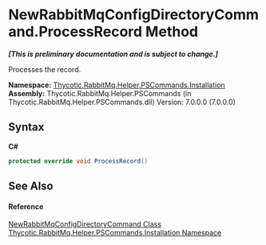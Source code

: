 # NewRabbitMqConfigDirectoryCommand.ProcessRecord Method 
 _**\[This is preliminary documentation and is subject to change.\]**_

Processes the record.

**Namespace:**&nbsp;<a href="N_Thycotic_RabbitMq_Helper_PSCommands_Installation">Thycotic.RabbitMq.Helper.PSCommands.Installation</a><br />**Assembly:**&nbsp;Thycotic.RabbitMq.Helper.PSCommands (in Thycotic.RabbitMq.Helper.PSCommands.dll) Version: 7.0.0.0 (7.0.0.0)

## Syntax

**C#**<br />
``` C#
protected override void ProcessRecord()
```


## See Also


#### Reference
<a href="T_Thycotic_RabbitMq_Helper_PSCommands_Installation_NewRabbitMqConfigDirectoryCommand">NewRabbitMqConfigDirectoryCommand Class</a><br /><a href="N_Thycotic_RabbitMq_Helper_PSCommands_Installation">Thycotic.RabbitMq.Helper.PSCommands.Installation Namespace</a><br />